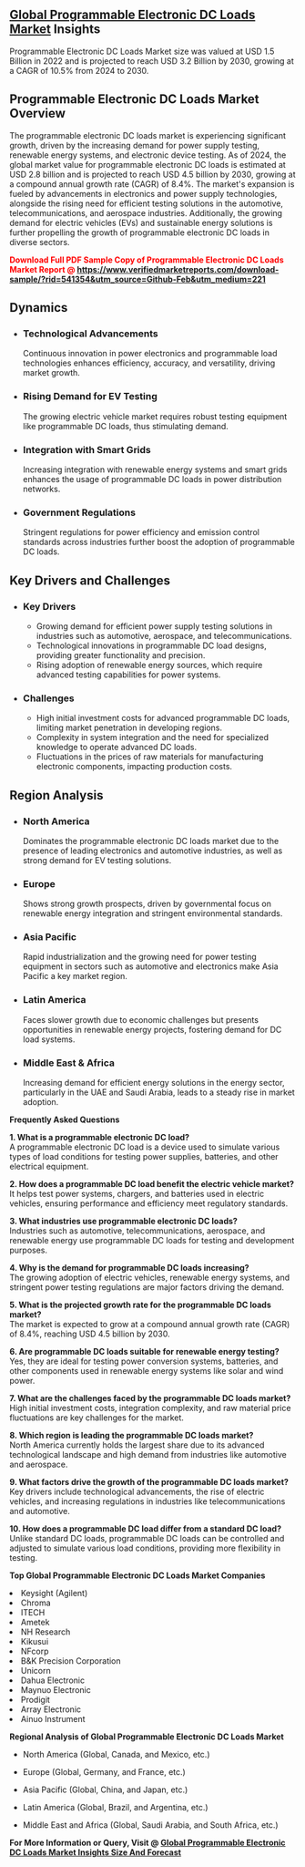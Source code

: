 <h2><a href="https://www.verifiedmarketreports.com/download-sample/?rid=541354&amp;utm_source=Github&amp;utm_medium=221" target="_blank">Global Programmable Electronic DC Loads Market</a> Insights</h2><p>Programmable Electronic DC Loads Market size was valued at USD 1.5 Billion in 2022 and is projected to reach USD 3.2 Billion by 2030, growing at a CAGR of 10.5% from 2024 to 2030.</p><p> <h2>Programmable Electronic DC Loads Market Overview</h2> <p>The programmable electronic DC loads market is experiencing significant growth, driven by the increasing demand for power supply testing, renewable energy systems, and electronic device testing. As of 2024, the global market value for programmable electronic DC loads is estimated at USD 2.8 billion and is projected to reach USD 4.5 billion by 2030, growing at a compound annual growth rate (CAGR) of 8.4%. The market's expansion is fueled by advancements in electronics and power supply technologies, alongside the rising need for efficient testing solutions in the automotive, telecommunications, and aerospace industries. Additionally, the growing demand for electric vehicles (EVs) and sustainable energy solutions is further propelling the growth of programmable electronic DC loads in diverse sectors.</p> <p><b><p><span class=""><span style="color: #ff0000;"><strong>Download Full PDF Sample Copy of Programmable Electronic DC Loads Market Report</strong> @ </span><a href="https://www.verifiedmarketreports.com/download-sample/?rid=541354&amp;utm_source=Github-Feb&amp;utm_medium=221" target="_blank">https://www.verifiedmarketreports.com/download-sample/?rid=541354&amp;utm_source=Github-Feb&amp;utm_medium=221</a></span></p></b></p> <h2>Dynamics</h2> <ul> <li><h3>Technological Advancements</h3> Continuous innovation in power electronics and programmable load technologies enhances efficiency, accuracy, and versatility, driving market growth.</li> <li><h3>Rising Demand for EV Testing</h3> The growing electric vehicle market requires robust testing equipment like programmable DC loads, thus stimulating demand.</li> <li><h3>Integration with Smart Grids</h3> Increasing integration with renewable energy systems and smart grids enhances the usage of programmable DC loads in power distribution networks.</li> <li><h3>Government Regulations</h3> Stringent regulations for power efficiency and emission control standards across industries further boost the adoption of programmable DC loads.</li> </ul> <h2>Key Drivers and Challenges</h2> <ul> <li><h3>Key Drivers</h3> <ul> <li>Growing demand for efficient power supply testing solutions in industries such as automotive, aerospace, and telecommunications.</li> <li>Technological innovations in programmable DC load designs, providing greater functionality and precision.</li> <li>Rising adoption of renewable energy sources, which require advanced testing capabilities for power systems.</li> </ul> </li> <li><h3>Challenges</h3> <ul> <li>High initial investment costs for advanced programmable DC loads, limiting market penetration in developing regions.</li> <li>Complexity in system integration and the need for specialized knowledge to operate advanced DC loads.</li> <li>Fluctuations in the prices of raw materials for manufacturing electronic components, impacting production costs.</li> </ul> </li> </ul> <h2>Region Analysis</h2> <ul> <li><h3>North America</h3> Dominates the programmable electronic DC loads market due to the presence of leading electronics and automotive industries, as well as strong demand for EV testing solutions.</li> <li><h3>Europe</h3> Shows strong growth prospects, driven by governmental focus on renewable energy integration and stringent environmental standards.</li> <li><h3>Asia Pacific</h3> Rapid industrialization and the growing need for power testing equipment in sectors such as automotive and electronics make Asia Pacific a key market region.</li> <li><h3>Latin America</h3> Faces slower growth due to economic challenges but presents opportunities in renewable energy projects, fostering demand for DC load systems.</li> <li><h3>Middle East & Africa</h3> Increasing demand for efficient energy solutions in the energy sector, particularly in the UAE and Saudi Arabia, leads to a steady rise in market adoption.</li> </ul> <p><b>Frequently Asked Questions</b></p> <p><b>1. What is a programmable electronic DC load?</b><br> A programmable electronic DC load is a device used to simulate various types of load conditions for testing power supplies, batteries, and other electrical equipment.</p> <p><b>2. How does a programmable DC load benefit the electric vehicle market?</b><br> It helps test power systems, chargers, and batteries used in electric vehicles, ensuring performance and efficiency meet regulatory standards.</p> <p><b>3. What industries use programmable electronic DC loads?</b><br> Industries such as automotive, telecommunications, aerospace, and renewable energy use programmable DC loads for testing and development purposes.</p> <p><b>4. Why is the demand for programmable DC loads increasing?</b><br> The growing adoption of electric vehicles, renewable energy systems, and stringent power testing regulations are major factors driving the demand.</p> <p><b>5. What is the projected growth rate for the programmable DC loads market?</b><br> The market is expected to grow at a compound annual growth rate (CAGR) of 8.4%, reaching USD 4.5 billion by 2030.</p> <p><b>6. Are programmable DC loads suitable for renewable energy testing?</b><br> Yes, they are ideal for testing power conversion systems, batteries, and other components used in renewable energy systems like solar and wind power.</p> <p><b>7. What are the challenges faced by the programmable DC loads market?</b><br> High initial investment costs, integration complexity, and raw material price fluctuations are key challenges for the market.</p> <p><b>8. Which region is leading the programmable DC loads market?</b><br> North America currently holds the largest share due to its advanced technological landscape and high demand from industries like automotive and aerospace.</p> <p><b>9. What factors drive the growth of the programmable DC loads market?</b><br> Key drivers include technological advancements, the rise of electric vehicles, and increasing regulations in industries like telecommunications and automotive.</p> <p><b>10. How does a programmable DC load differ from a standard DC load?</b><br> Unlike standard DC loads, programmable DC loads can be controlled and adjusted to simulate various load conditions, providing more flexibility in testing.</p> </p><p><strong>Top Global Programmable Electronic DC Loads Market Companies</strong></p><div data-test-id=""><p><li>Keysight (Agilent)</li><li> Chroma</li><li> ITECH</li><li> Ametek</li><li> NH Research</li><li> Kikusui</li><li> NFcorp</li><li> B&K Precision Corporation</li><li> Unicorn</li><li> Dahua Electronic</li><li> Maynuo Electronic</li><li> Prodigit</li><li> Array Electronic</li><li> Ainuo Instrument</li></p><div><strong>Regional Analysis of&nbsp;Global Programmable Electronic DC Loads Market</strong></div><ul><li dir="ltr"><p dir="ltr">North America&nbsp;(Global, Canada, and Mexico, etc.)</p></li><li dir="ltr"><p dir="ltr">Europe (Global, Germany, and France, etc.)</p></li><li dir="ltr"><p dir="ltr">Asia Pacific&nbsp;(Global, China, and Japan, etc.)</p></li><li dir="ltr"><p dir="ltr">Latin America&nbsp;(Global, Brazil, and Argentina, etc.)</p></li><li dir="ltr">Middle East and Africa&nbsp;(Global, Saudi Arabia, and South Africa, etc.)</li></ul><p><strong>For More Information or Query, Visit @&nbsp;</strong><strong><a href="https://www.verifiedmarketreports.com/product/programmable-electronic-dc-loads-market-size-and-forecast/?utm_source=Github&amp;utm_medium=221" target="_blank">Global Programmable Electronic DC Loads Market Insights Size And Forecast</a></strong></p></div>

